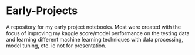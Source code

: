 # Early-Projects
A repository for my early project notebooks. Most were created with the focus of improving my kaggle score/model performance on the testing data and learning different machine learning techniques with data processing, model tuning, etc. ie not for presentation.
